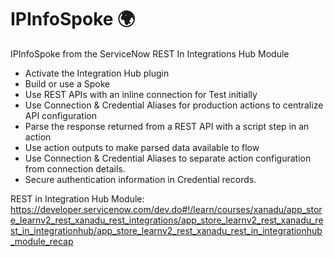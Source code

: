 # IPInfoSpoke 🌍

IPInfoSpoke from the ServiceNow REST In Integrations Hub Module

- Activate the Integration Hub plugin
- Build or use a Spoke
- Use REST APIs with an inline connection for Test initially
- Use Connection & Credential Aliases for production actions to centralize API configuration
- Parse the response returned from a REST API with a script step in an action
- Use action outputs to make parsed data available to flow
- Use Connection & Credential Aliases to separate action configuration from connection details.
- Secure authentication information in Credential records.

REST in Integration Hub Module:
https://developer.servicenow.com/dev.do#!/learn/courses/xanadu/app_store_learnv2_rest_xanadu_rest_integrations/app_store_learnv2_rest_xanadu_rest_in_integrationhub/app_store_learnv2_rest_xanadu_rest_in_integrationhub_module_recap
